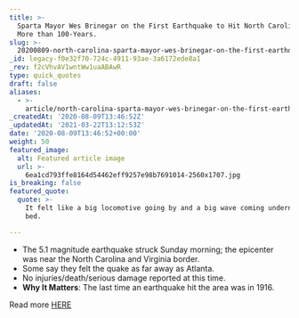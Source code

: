 ```yaml
---
title: >-
  Sparta Mayor Wes Brinegar on the First Earthquake to Hit North Carolina in
  More than 100-Years.
slug: >-
  20200809-north-carolina-sparta-mayor-wes-brinegar-on-the-first-earthquake-to-hit-in-more-than-100-years
_id: legacy-f0e32f70-724c-4911-93ae-3a6172ede8a1
_rev: f2cVhvAV1wntWw1uaABAwR
type: quick_quotes
draft: false
aliases:
  - >-
    article/north-carolina-sparta-mayor-wes-brinegar-on-the-first-earthquake-to-hit-in-more-than-100-years/
_createdAt: '2020-08-09T13:46:52Z'
_updatedAt: '2021-03-22T13:12:53Z'
date: '2020-08-09T13:46:52+00:00'
weight: 50
featured_image:
  alt: Featured article image
  url: >-
    6ea1cd793ffe8164d54462eff9257e98b7691014-2560x1707.jpg
is_breaking: false
featured_quote:
  quote: >-
    It felt like a big locomotive going by and a big wave coming underneath the
    bed.

---
```

* The 5.1 magnitude earthquake struck Sunday morning; the epicenter was near the North Carolina and Virginia border.
* Some say they felt the quake as far away as Atlanta.
* No injuries/death/serious damage reported at this time.
* **Why It Matters**: The last time an earthquake hit the area was in 1916.

Read more [HERE](https://www.usatoday.com/story/news/nation/2020/08/09/earthquake-n-c-state-hit-strongest-temblor-since-1916/3329956001/)
